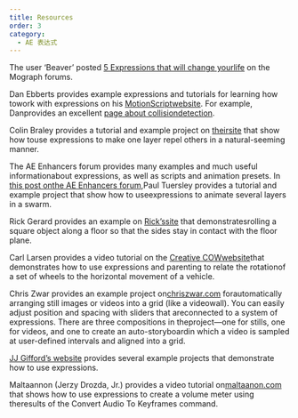 ```yaml
---
title: Resources
order: 3
category:
  - AE 表达式
---
```


The user ‘Beaver’ posted [5 Expressions that will change yourlife](http://mograph.net/board/index.php?showtopic=13954) on the Mograph
forums.

Dan Ebberts provides example expressions and tutorials for learning how towork with expressions on his [MotionScriptwebsite](http://www.adobe.com/go/learn_ae_motionscripthome). For example, Danprovides an excellent [page about collisiondetection](http://www.motionscript.com/design-guide/collision.html).

Colin Braley provides a tutorial and example project on [theirsite](http://www.adobe.com/go/learn_ae_colinrepelexpression) that show how touse expressions to make one layer repel others in a natural-seeming manner.

The AE Enhancers forum provides many examples and much useful informationabout expressions, as well as scripts and animation presets. In [this post onthe AE Enhancers forum](http://www.adobe.com/go/learn_ae_paulswarmexpression),Paul Tuersley provides a tutorial and example project that show how to useexpressions to animate several layers in a swarm.

Rick Gerard provides an example on [Rick’ssite](http://www.adobe.com/go/learn_ae_ricksquarewheels) that demonstratesrolling a square object along a floor so that the sides stay in contact with
the floor plane.

Carl Larsen provides a video tutorial on the [Creative COWwebsite](http://library.creativecow.net/articles/larsen_carl/vehicle_rig.php)that demonstrates how to use expressions and parenting to relate the rotationof a set of wheels to the horizontal movement of a vehicle.

Chris Zwar provides an example project on[chriszwar.com](http://chriszwar.com/wordpress/2008/11/imagegrids/) forautomatically arranging still images or videos into a grid (like a videowall). You can easily adjust position and spacing with sliders that areconnected to a system of expressions. There are three compositions in theproject—one for stills, one for videos, and one to create an auto-storyboardin which a video is sampled at user-defined intervals and aligned into a grid.

[JJ Gifford’s website](http://www.adobe.com/go/learn_ae_jjgiffordexpressions)
provides several example projects that demonstrate how to use expressions.

Maltaannon (Jerzy Drozda, Jr.) provides a video tutorial on[maltaanon.com](http://maltaannon.com/articles/after-effects/smart-volume-meter/) that shows how to use expressions to create a volume meter using theresults of the Convert Audio To Keyframes command.

